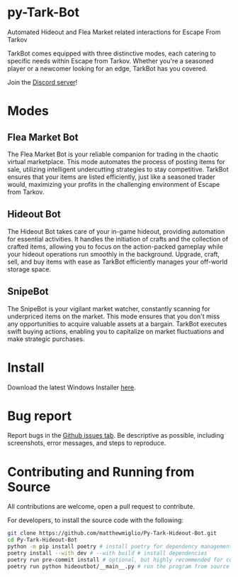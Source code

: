 # py-Tark-Bot

Automated Hideout and Flea Market related interactions for Escape From Tarkov

TarkBot comes equipped with three distinctive modes, each catering to specific needs within Escape from Tarkov. Whether you're a seasoned player or a newcomer looking for an edge, TarkBot has you covered.

Join the [Discord server](https://discord.gg/Cf8fXtayXA)!

# Modes
## Flea Market Bot
The Flea Market Bot is your reliable companion for trading in the chaotic virtual marketplace. This mode automates the process of posting items for sale, utilizing intelligent undercutting strategies to stay competitive. TarkBot ensures that your items are listed efficiently, just like a seasoned trader would, maximizing your profits in the challenging environment of Escape from Tarkov.

## Hideout Bot
The Hideout Bot takes care of your in-game hideout, providing automation for essential activities. It handles the initiation of crafts and the collection of crafted items, allowing you to focus on the action-packed gameplay while your hideout operations run smoothly in the background. Upgrade, craft, sell, and buy items with ease as TarkBot efficiently manages your off-world storage space.

## SnipeBot
The SnipeBot is your vigilant market watcher, constantly scanning for underpriced items on the market. This mode ensures that you don't miss any opportunities to acquire valuable assets at a bargain. TarkBot executes swift buying actions, enabling you to capitalize on market fluctuations and make strategic purchases.



# Install

Download the latest Windows Installer [here](https://github.com/matthewmiglio/Py-Tark-Hideout-Bot/releases/latest).

# Bug report

Report bugs in the [Github issues tab](https://github.com/matthewmiglio/Py-Tark-Hideout-Bot/issues). Be descriptive as possible, including screenshots, error messages, and steps to reproduce.

# Contributing and Running from Source

All contributions are welcome, open a pull request to contribute.

For developers, to install the source code with the following:

```bash
git clone https://github.com/matthewmiglio/Py-Tark-Hideout-Bot.git
cd Py-Tark-Hideout-Bot
python -m pip install poetry # install poetry for dependency management if you don't have it
poetry install --with dev # --with build # install dependencies
poetry run pre-commit install # optional, but highly recommended for contributing
poetry run python hideoutbot/__main__.py # run the program from source
```
